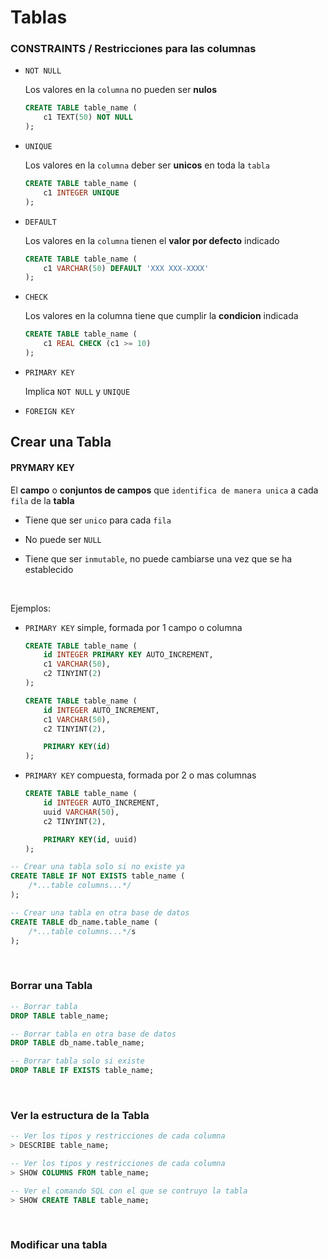 # Tablas


### CONSTRAINTS / Restricciones para las columnas

- `NOT NULL`

    Los valores en la `columna` no pueden ser **nulos**

    ```sql
    CREATE TABLE table_name (
        c1 TEXT(50) NOT NULL
    );
    ```

- `UNIQUE`

    Los valores en la `columna` deber ser **unicos** en toda la `tabla`

    ```sql
    CREATE TABLE table_name (
        c1 INTEGER UNIQUE
    );
    ```

- `DEFAULT`

    Los valores en la `columna` tienen el **valor por defecto** indicado

    ```sql
    CREATE TABLE table_name (
        c1 VARCHAR(50) DEFAULT 'XXX XXX-XXXX'
    );
    ```

- `CHECK`

    Los valores en la columna tiene que cumplir la **condicion** indicada

    ```sql
    CREATE TABLE table_name (
        c1 REAL CHECK (c1 >= 10)
    );
    ``` 

- `PRIMARY KEY`

    Implica `NOT NULL` y `UNIQUE`

- `FOREIGN KEY`

## Crear una Tabla

####  PRYMARY KEY

El **campo** o **conjuntos de campos** que `identifica de manera unica` a cada `fila` de la **tabla**

- Tiene que ser `unico` para cada `fila`

- No puede ser `NULL`

- Tiene que ser `inmutable`, no puede cambiarse una vez que se ha establecido

<br>

Ejemplos:

- `PRIMARY KEY` simple, formada por 1 campo o columna
  
    ```sql
    CREATE TABLE table_name (
        id INTEGER PRIMARY KEY AUTO_INCREMENT,
        c1 VARCHAR(50),
        c2 TINYINT(2)
    );
    ```

    ```sql
    CREATE TABLE table_name (
        id INTEGER AUTO_INCREMENT,
        c1 VARCHAR(50),
        c2 TINYINT(2),

        PRIMARY KEY(id) 
    );
    ```

- `PRIMARY KEY` compuesta, formada por 2 o mas columnas
  
    ```sql
    CREATE TABLE table_name (
        id INTEGER AUTO_INCREMENT,
        uuid VARCHAR(50),
        c2 TINYINT(2),

        PRIMARY KEY(id, uuid) 
    );
    ```



  
```sql
-- Crear una tabla solo si no existe ya
CREATE TABLE IF NOT EXISTS table_name (
    /*...table columns...*/
);

-- Crear una tabla en otra base de datos
CREATE TABLE db_name.table_name (
    /*...table columns...*/s
);
```



<br>

### Borrar una Tabla

```sql
-- Borrar tabla
DROP TABLE table_name;

-- Borrar tabla en otra base de datos
DROP TABLE db_name.table_name;

-- Borrar tabla solo si existe
DROP TABLE IF EXISTS table_name;
```

<br>

### Ver la estructura de la Tabla

```sql
-- Ver los tipos y restricciones de cada columna
> DESCRIBE table_name;

-- Ver los tipos y restricciones de cada columna
> SHOW COLUMNS FROM table_name;

-- Ver el comando SQL con el que se contruyo la tabla
> SHOW CREATE TABLE table_name;
```

<br>

### Modificar una tabla

```sql

```